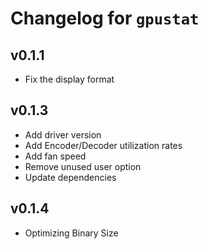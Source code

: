 Changelog for `gpustat`
=======================

## v0.1.1

- Fix the display format 

## v0.1.3

- Add driver version
- Add Encoder/Decoder utilization rates
- Add fan speed
- Remove unused user option
- Update dependencies

## v0.1.4

- Optimizing Binary Size